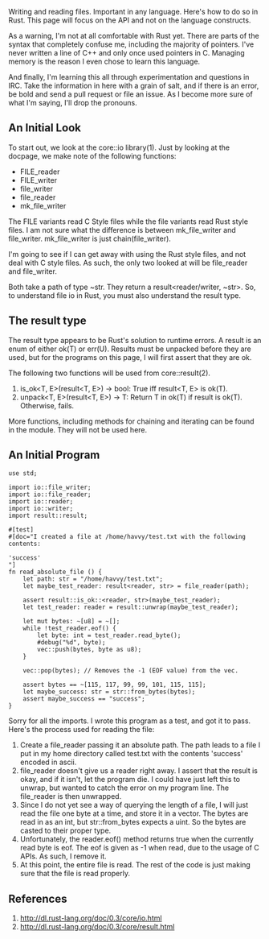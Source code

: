Writing and reading files. Important in any language. Here's how to do so in
Rust. This page will focus on the API and not on the language constructs.

As a warning, I'm not at all comfortable with Rust yet. There are parts of the
syntax that completely confuse me, including the majority of pointers. I've
never written a line of C++ and only once used pointers in C. Managing memory
is the reason I even chose to learn this language.

And finally, I'm learning this all through experimentation and questions in
IRC. Take the information in here with a grain of salt, and if there is an
error, be bold and send a pull request or file an issue. As I become more sure
of what I'm saying, I'll drop the pronouns.

## An Initial Look

To start out, we look at the core::io library(1). Just by looking at the
docpage, we make note of the following functions:

* FILE_reader
* FILE_writer
* file_writer
* file_reader
* mk_file_writer

The FILE variants read C Style files while the file variants read Rust style
files. I am not sure what the difference is between mk_file_writer and
file_writer. mk_file_writer is just chain(file_writer). 

I'm going to see if I can get away with using the Rust style files, and not
deal with C style files. As such, the only two looked at will be file_reader
and file_writer.

Both take a path of type ~str. They return a result<reader/writer, ~str>. So,
to understand file io in Rust, you must also understand the result type.

## The result type

The result type appears to be Rust's solution to runtime errors. A result is
an enum of either ok(T) or err(U). Results must be unpacked before they are
used, but for the programs on this page, I will first assert that they are ok.

The following two functions will be used from core::result(2).

1. is_ok<T, E>(result<T, E>) -> bool: True iff result<T, E> is ok(T).
2. unpack<T, E>(result<T, E>) -> T: Return T in ok(T) if result is ok(T).
Otherwise, fails.

More functions, including methods for chaining and iterating can be found in
the module. They will not be used here.

## An Initial Program

~~~~
use std;

import io::file_writer;
import io::file_reader;
import io::reader;
import io::writer;
import result::result;

#[test]
#[doc="I created a file at /home/havvy/test.txt with the following contents:

'success'
"]
fn read_absolute_file () {
    let path: str = "/home/havvy/test.txt";
    let maybe_test_reader: result<reader, str> = file_reader(path);

    assert result::is_ok::<reader, str>(maybe_test_reader);
    let test_reader: reader = result::unwrap(maybe_test_reader);
    
    let mut bytes: ~[u8] = ~[];
    while !test_reader.eof() {
        let byte: int = test_reader.read_byte();
        #debug("%d", byte);
        vec::push(bytes, byte as u8);
    }

    vec::pop(bytes); // Removes the -1 (EOF value) from the vec.

    assert bytes == ~[115, 117, 99, 99, 101, 115, 115];
    let maybe_success: str = str::from_bytes(bytes);
    assert maybe_success == "success";
}
~~~~

Sorry for all the imports. I wrote this program as a test, and got it to pass.
Here's the process used for reading the file:

1. Create a file_reader passing it an absolute path. The path leads to a file
I put in my home directory called test.txt with the contents 'success' encoded
in ascii.
2. file_reader doesn't give us a reader right away. I assert that the result
is okay, and if it isn't, let the program die. I could have just left this to
unwrap, but wanted to catch the error on my program line. The file_reader is
then unwrapped.
3. Since I do not yet see a way of querying the length of a file, I will just
read the file one byte at a time, and store it in a vector. The bytes are read
in as an int, but str::from_bytes expects a uint. So the bytes are casted to
their proper type.
4. Unfortunately, the reader.eof() method returns true when the currently read
byte is eof. The eof is given as -1 when read, due to the usage of C APIs. As
such, I remove it.
5. At this point, the entire file is read. The rest of the code is just making
sure that the file is read properly.

## References

1. http://dl.rust-lang.org/doc/0.3/core/io.html
2. http://dl.rust-lang.org/doc/0.3/core/result.html